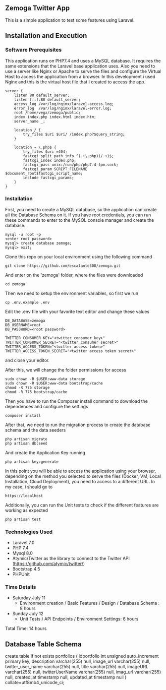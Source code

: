 ## Zemoga Twitter App

This is a simple application to test some features using Laravel.

## Installation and Execution

### Software Prerequisites

This application runs on PHP7.4 and uses a MySQL database. It requires the same extensions that the Laravel base application uses. Also you need to use a server like Nginx or Apache to serve the files and configure the Virtual Host to access the application from a browser. In this development i used Nginx and this is the virtual host file that I created to access the app.

    server {
        listen 80 default_server;
        listen [::]:80 default_server;
        access_log /var/log/nginx/laravel-access.log;
        error_log  /var/log/nginx/laravel-error.log;
        root /home/vega/zemoga/public;
        index index.php index.html index.htm;
        server_name _;

        location / {
            try_files $uri $uri/ /index.php?$query_string;
        }

        location ~ \.php$ {
            try_files $uri =404;
            fastcgi_split_path_info ^(.+\.php)(/.+)$;
            fastcgi_index index.php;
            fastcgi_pass unix:/run/php/php7.4-fpm.sock;
            fastcgi_param SCRIPT_FILENAME $document_root$fastcgi_script_name;
            include fastcgi_params;
        }
    }

### Installation

First, you need to create a MySQL database, so the application can create all the Database Schema on it. If you have root credentials, you can run these commands to enter to the MySQL console manager and create the database.

    mysql -u root -p
    <enter root password>
    mysql> create database zemoga;
    mysql> exit;

Clone this repo on your local environment using the following command

    git clone https://github.com/escalante308/zemoga.git


And enter on the 'zemoga' folder, where the files were downloaded

    cd zemoga

Then we need to setup the environment variables, so first we run

    cp .env.example .env

Edit the .env file with your favorite text editor and change these values

    DB_DATABASE=zemoga
    DB_USERNAME=root
    DB_PASSWORD=<root password>

    TWITTER_CONSUMER_KEY="<twitter consumer key>"
    TWITTER_CONSUMER_SECRET="<twitter consumer secret>"
    TWITTER_ACCESS_TOKEN="<twitter access token>"
    TWITTER_ACCESS_TOKEN_SECRET="<twitter access token secret>"

and close your editor.

After this, we will change the folder permissions for access

    sudo chown -R $USER:www-data storage
    sudo chown -R $USER:www-data bootstrap/cache
    chmod -R 775 storage
    chmod -R 775 bootstrap/cache

Then you have to run the Composer install command to download the dependences and configure the settings

    composer install

After that, we need to run the migration process to create the database schema and the data seeders

    php artisan migrate
    php artisan db:seed

And create the Application Key running

    php artisan key:generate

In this point you will be able to access the application using your browser, depending on the method you selected to serve the files (Docker, VM, Local Installation, Cloud Deployment), you need to access to a different URL. In my case, i should go to

    https://localhost

Additionally, you can run the Unit tests to check if the different features are working as expected

    php artisan test

### Technologies Used

- Laravel 7.0
- PHP 7.4
- Mysql 8.0
- Atymic/Twitter as the library to connect to the Twitter API (https://github.com/atymic/twitter/)
- Bootstrap 4.5
- PHPUnit

### Time Details

- Saturday July 11
    - Environment creation / Basic Features / Design / Database Schema : 8 hours
- Sunday July 12
    - Unit Tests / API Endpoints / Environment Settings: 6 hours
  
Total Time: 14 hours

## Database Table Schema

create table if not exists portfolios
(
	idportfolio int unsigned auto_increment primary key,
	description varchar(255) null,
	image_url varchar(255) null,
	twitter_user_name varchar(255) null,
	title varchar(255) null,
	imageURL varchar(255) null,
	twitterUserName varchar(255) null,
	imag_url varchar(255) null,
	created_at timestamp null,
	updated_at timestamp null
)
collate=utf8mb4_unicode_ci;